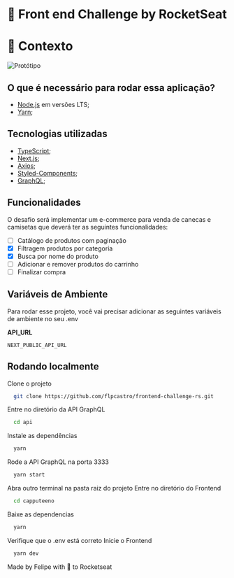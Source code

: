 # 🚀 Front end Challenge by RocketSeat

# 🧠 Contexto

![Protótipo](https://storage.googleapis.com/xesque-dev/challenge-images/prototipo.png?42)

## O que é necessário para rodar essa aplicação?

- [Node.js](https://nodejs.org/en) em versões LTS;
- [Yarn](https://yarnpkg.com/);

## Tecnologias utilizadas

- [TypeScript](https://www.typescriptlang.org/);
- [Next.js](https://nextjs.org/);
- [Axios](https://axios-http.com/);
- [Styled-Components](https://styled-components.com/);
- [GraphQL](https://graphql.org/);

## Funcionalidades

O desafio será implementar um e-commerce para venda de canecas e camisetas que deverá ter as seguintes funcionalidades:

- [ ] Catálogo de produtos com paginação
- [x] Filtragem produtos por categoria
- [x] Busca por nome do produto
- [ ] Adicionar e remover produtos do carrinho
- [ ] Finalizar compra

## Variáveis de Ambiente

Para rodar esse projeto, você vai precisar adicionar as seguintes variáveis de ambiente no seu .env

**API_URL**

`NEXT_PUBLIC_API_URL`

## Rodando localmente

Clone o projeto

```bash
  git clone https://github.com/flpcastro/frontend-challenge-rs.git
```

Entre no diretório da API GraphQL

```bash
  cd api
```

Instale as dependências

```bash
  yarn
```

Rode a API GraphQL na porta 3333

```bash
  yarn start
```

Abra outro terminal na pasta raiz do projeto
Entre no diretório do Frontend

```bash
  cd capputeeno
```

Baixe as dependencias

```bash
  yarn
```

Verifique que o .env está correto
Inicie o Frontend

```bash
  yarn dev
```

Made by Felipe with 💜 to Rocketseat
